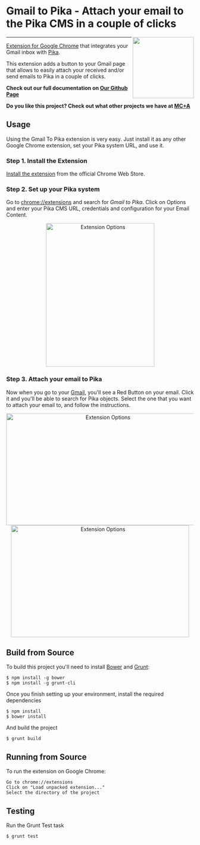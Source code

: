 
# Gmail to Pika - Attach your email to the Pika CMS in a couple of clicks

<img align="right" height="164" src="https://s3.amazonaws.com/download.mcplusa.com/public+assets/gmail-to-pika/logo128.png">


---

[Extension for Google Chrome](https://chrome.google.com/webstore/detail/gmail-to-pika/mnapnnkgdnkpobhafdgclljfihpobnnf?hl=en) that integrates your Gmail inbox with [Pika](http://www.pikasoftware.com/).

This extension adds a button to your Gmail page that allows to easily attach your received and/or send emails to Pika in a couple of clicks.

**Check out our full documentation on [Our Github Page](http://mcplusa.github.io/TIG-Google-Apps-Integration)**

**Do you like this project? Check out what other projects we have at [MC+A](http://mcplusa.com)**

## Usage

Using the Gmail To Pika extension is very easy. Just install it as any other Google Chrome extension, set your Pika system URL, and use it.

### Step 1. Install the Extension

[Install the extension](https://chrome.google.com/webstore/detail/gmail-to-pika/mnapnnkgdnkpobhafdgclljfihpobnnf?hl=en) from the official Chrome Web Store.

### Step 2. Set up your Pika system

Go to [chrome://extensions](chrome://extensions) and search for *Gmail to Pika*. Click on Options and enter your Pika CMS URL, credentials and configuration for your Email Content.
<center>
<img src="https://s3.amazonaws.com/download.mcplusa.com/public+assets/gmail-to-pika/gmail-to-pika-send.png" width="291" height="385" alt="Extension Options">
</center>

### Step 3. Attach your email to Pika

Now when you go to your [Gmail](https://mail.google.com), you'll see a Red Button on your email. Click it and you'll be able to search for Pika objects. Select the one that you want to attach your email to, and follow the instructions.

<center>
<img src="https://s3.amazonaws.com/download.mcplusa.com/public+assets/gmail-to-pika/gmail-to-pika-email.png" width="531" height="300" alt="Extension Options"><br/>
<img src="https://s3.amazonaws.com/download.mcplusa.com/public+assets/gmail-to-pika/gmail-to-pika-attach.png" width="478" height="300" alt="Extension Options"><br/>
</center>

## Build from Source

To build this project you'll need to install [Bower](http://bower.io/) and [Grunt](http://gruntjs.com/):
```
$ npm install -g bower
$ npm install -g grunt-cli
```

Once you finish setting up your environment, install the required dependencies

```
$ npm install
$ bower install
```

And build the project
```
$ grunt build
```

## Running from Source

To run the extension on Google Chrome:

```
Go to chrome://extensions
Click on "Load unpacked extension..."
Select the directory of the project
```

## Testing

Run the Grunt Test task

```
$ grunt test
```
